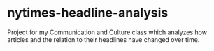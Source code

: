 # nytimes-headline-analysis
Project for my Communication and Culture class which analyzes how articles and the relation to their headlines have changed over time.
